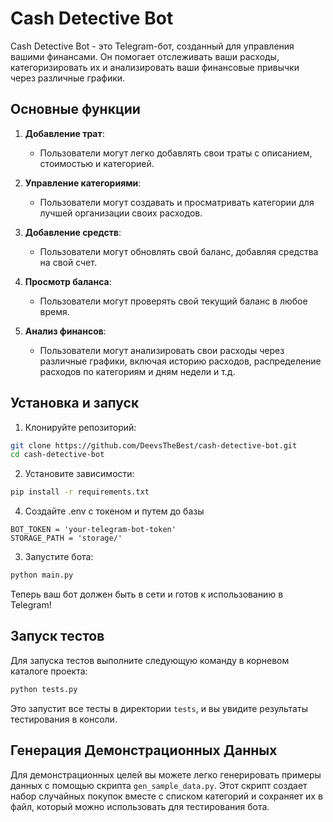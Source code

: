 # Cash Detective Bot

Cash Detective Bot - это Telegram-бот, созданный для управления вашими финансами. Он помогает отслеживать ваши расходы, категоризировать их и анализировать ваши финансовые привычки через различные графики.

## Основные функции

1. **Добавление трат**:
   - Пользователи могут легко добавлять свои траты с описанием, стоимостью и категорией.
   
2. **Управление категориями**:
   - Пользователи могут создавать и просматривать категории для лучшей организации своих расходов.
   
3. **Добавление средств**:
   - Пользователи могут обновлять свой баланс, добавляя средства на свой счет.
   
4. **Просмотр баланса**:
   - Пользователи могут проверять свой текущий баланс в любое время.
   
5. **Анализ финансов**:
   - Пользователи могут анализировать свои расходы через различные графики, включая историю расходов, распределение расходов по категориям и дням недели и т.д.

## Установка и запуск

1. Клонируйте репозиторий:

```bash
git clone https://github.com/DeevsTheBest/cash-detective-bot.git
cd cash-detective-bot
```

2. Установите зависимости:

```bash
pip install -r requirements.txt
```

4. Создайте .env с токеном и путем до базы
```
BOT_TOKEN = 'your-telegram-bot-token'
STORAGE_PATH = 'storage/'
```

3. Запустите бота:

```bash
python main.py
```

Теперь ваш бот должен быть в сети и готов к использованию в Telegram!

## Запуск тестов

Для запуска тестов выполните следующую команду в корневом каталоге проекта:

```bash
python tests.py
```

Это запустит все тесты в директории `tests`, и вы увидите результаты тестирования в консоли.

## Генерация Демонстрационных Данных

Для демонстрационных целей вы можете легко генерировать примеры данных с помощью скрипта `gen_sample_data.py`. Этот скрипт создает набор случайных покупок вместе с списком категорий и сохраняет их в файл, который можно использовать для тестирования бота.
